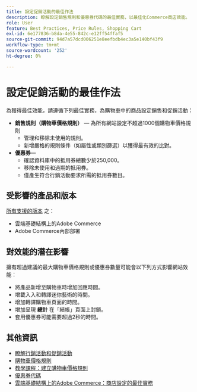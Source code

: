 ```yaml
---
title: 設定促銷活動的最佳作法
description: 瞭解設定銷售規則和優惠券代碼的最佳實務，以最佳化Commerce商店效能。
role: User
feature: Best Practices, Price Rules, Shopping Cart
exl-id: 6e177836-b8da-4e55-842c-e12ff54ffaf5
source-git-commit: 94d7a57dcd006251e8eefbdb4ec3a5e140bf43f9
workflow-type: tm+mt
source-wordcount: '252'
ht-degree: 0%

---
```


# 設定促銷活動的最佳作法

為獲得最佳效能，請遵循下列最佳實務，為購物車中的商品設定銷售和促銷活動：

- **銷售規則（購物車價格規則）** — 為所有網站設定不超過1000個購物車價格規則
   - 管理和移除未使用的規則。
   - 新增嚴格的規則條件（如屬性或類別篩選）以獲得最有效的比對。
- **優惠券**—
   - 確認資料庫中的抵用券總數少於250,000。
   - 移除未使用和過期的抵用券。
   - 僅產生符合行銷活動要求所需的抵用券數目。

## 受影響的產品和版本

[所有支援的版本](../../../release/versions.md) 之：

- 雲端基礎結構上的Adobe Commerce
- Adobe Commerce內部部署

## 對效能的潛在影響

擁有超過建議的最大購物車價格規則或優惠券數量可能會以下列方式影響網站效能：

- 將產品新增至購物車時增加回應時間。
- 增載入入和轉譯迷你藝術的時間。
- 增加轉譯購物車頁面的時間。
- 增加呈現 **總計** 在「結帳」頁面上封鎖。
- 套用優惠券可能需要超過2秒的時間。

## 其他資訊

- [瞭解行銷活動和促銷活動](https://devdocs.magento.com/cloud/configure/configure-best-practices.html#campaigns)
- [購物車價格規則](https://experienceleague.adobe.com/docs/commerce-admin/marketing/promotions/cart-rules/price-rules-cart.html)
- [教學課程：建立購物車價格規則](https://experienceleague.adobe.com/docs/commerce-learn/tutorials/marketing/cart-price-rules.html)
- [優惠券代碼](https://experienceleague.adobe.com/docs/commerce-admin/marketing/promotions/cart-rules/price-rules-cart-coupon.html)
- [雲端基礎結構上的Adobe Commerce：商店設定的最佳實務](https://devdocs.magento.com/cloud/configure/configure-best-practices.html)
